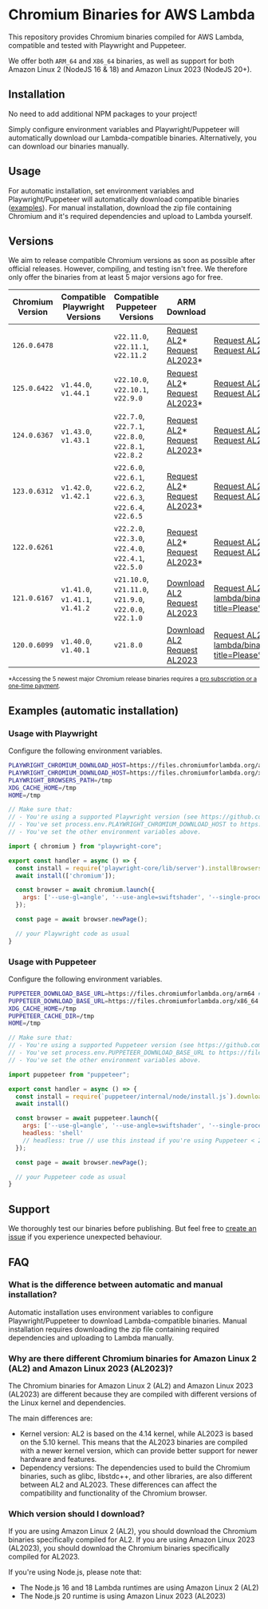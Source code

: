 # Chromium Binaries for AWS Lambda

This repository provides Chromium binaries compiled for AWS Lambda, compatible and tested with Playwright and Puppeteer. 

We offer both `ARM_64` and `X86_64` binaries, as well as support for both Amazon Linux 2 (NodeJS 16 & 18) and Amazon Linux 2023 (NodeJS 20+).

## Installation

No need to add additional NPM packages to your project! 

Simply configure environment variables and Playwright/Puppeteer will automatically download our Lambda-compatible binaries. Alternatively, you can download our binaries manually.

## Usage

For automatic installation, set environment variables and Playwright/Puppeteer will automatically download compatible binaries ([examples](#examples-automatic-installation)). For manual installation, download the zip file containing Chromium and it's required dependencies and upload to Lambda yourself.

## Versions

We aim to release compatible Chromium versions as soon as possible after official releases. However, compiling, and testing isn't free. We therefore only offer the binaries from at least 5 major versions ago for free.

| Chromium Version | Compatible Playwright Versions | Compatible Puppeteer Versions | ARM Download | X86 Download |
| --- | --- | --- | --- | --- |
| `126.0.6478` |  | `v22.11.0`, `v22.11.1`, `v22.11.2` | [Request AL2](mailto:hi@chromiumforlambda.org?subject=Please%20compile%20Chromium%20126.0.6478%20for%20AL2%20(ARM64)!)\*<br/>[Request AL2023](mailto:hi@chromiumforlambda.org?subject=Please%20compile%20Chromium%20126.0.6478%20for%20AL2023%20(ARM64)!)\* | [Request AL2](mailto:hi@chromiumforlambda.org?subject=Please%20compile%20Chromium%20126.0.6478%20for%20AL2%20(X86)!)\*<br/>[Request AL2023](mailto:hi@chromiumforlambda.org?subject=Please%20compile%20Chromium%20126.0.6478%20for%20AL2023%20(X86)!)\* | 
| `125.0.6422` | `v1.44.0`, `v1.44.1` | `v22.10.0`, `v22.10.1`, `v22.9.0` | [Request AL2](mailto:hi@chromiumforlambda.org?subject=Please%20compile%20Chromium%20125.0.6422%20for%20AL2%20(ARM64)!)\*<br/>[Request AL2023](mailto:hi@chromiumforlambda.org?subject=Please%20compile%20Chromium%20125.0.6422%20for%20AL2023%20(ARM64)!)\* | [Request AL2](mailto:hi@chromiumforlambda.org?subject=Please%20compile%20Chromium%20125.0.6422%20for%20AL2%20(X86)!)\*<br/>[Request AL2023](mailto:hi@chromiumforlambda.org?subject=Please%20compile%20Chromium%20125.0.6422%20for%20AL2023%20(X86)!)\* | 
| `124.0.6367` | `v1.43.0`, `v1.43.1` | `v22.7.0`, `v22.7.1`, `v22.8.0`, `v22.8.1`, `v22.8.2` | [Request AL2](mailto:hi@chromiumforlambda.org?subject=Please%20compile%20Chromium%20124.0.6367%20for%20AL2%20(ARM64)!)\*<br/>[Request AL2023](mailto:hi@chromiumforlambda.org?subject=Please%20compile%20Chromium%20124.0.6367%20for%20AL2023%20(ARM64)!)\* | [Request AL2](mailto:hi@chromiumforlambda.org?subject=Please%20compile%20Chromium%20124.0.6367%20for%20AL2%20(X86)!)\*<br/>[Request AL2023](mailto:hi@chromiumforlambda.org?subject=Please%20compile%20Chromium%20124.0.6367%20for%20AL2023%20(X86)!)\* | 
| `123.0.6312` | `v1.42.0`, `v1.42.1` | `v22.6.0`, `v22.6.1`, `v22.6.2`, `v22.6.3`, `v22.6.4`, `v22.6.5` | [Request AL2](mailto:hi@chromiumforlambda.org?subject=Please%20compile%20Chromium%20123.0.6312%20for%20AL2%20(ARM64)!)\*<br/>[Request AL2023](mailto:hi@chromiumforlambda.org?subject=Please%20compile%20Chromium%20123.0.6312%20for%20AL2023%20(ARM64)!)\* | [Request AL2](mailto:hi@chromiumforlambda.org?subject=Please%20compile%20Chromium%20123.0.6312%20for%20AL2%20(X86)!)\*<br/>[Request AL2023](mailto:hi@chromiumforlambda.org?subject=Please%20compile%20Chromium%20123.0.6312%20for%20AL2023%20(X86)!)\* | 
| `122.0.6261` |  | `v22.2.0`, `v22.3.0`, `v22.4.0`, `v22.4.1`, `v22.5.0` | [Request AL2](mailto:hi@chromiumforlambda.org?subject=Please%20compile%20Chromium%20122.0.6261%20for%20AL2%20(ARM64)!)\*<br/>[Request AL2023](mailto:hi@chromiumforlambda.org?subject=Please%20compile%20Chromium%20122.0.6261%20for%20AL2023%20(ARM64)!)\* | [Request AL2](mailto:hi@chromiumforlambda.org?subject=Please%20compile%20Chromium%20122.0.6261%20for%20AL2%20(X86)!)\*<br/>[Request AL2023](mailto:hi@chromiumforlambda.org?subject=Please%20compile%20Chromium%20122.0.6261%20for%20AL2023%20(X86)!)\* | 
| `121.0.6167` | `v1.41.0`, `v1.41.1`, `v1.41.2` | `v21.10.0`, `v21.11.0`, `v21.9.0`, `v22.0.0`, `v22.1.0` | [Download AL2](https://github.com/chromium-for-lambda/binaries/releases/tag/arm64-amazon-linux-2-chromium-121.0.6167)<br/>[Request AL2023](https://github.com/chromium-for-lambda/binaries/issues/new?title=Please%20compile%20Chromium%20121.0.6167%20for%20AL2023%20(ARM64)!) | [Request AL2](https://github.com/chromium-for-lambda/binaries/issues/new?title=Please%20compile%20Chromium%20121.0.6167%20for%20AL2%20(X86)!)<br/>[Request AL2023](https://github.com/chromium-for-lambda/binaries/issues/new?title=Please%20compile%20Chromium%20121.0.6167%20for%20AL2023%20(X86)!) | 
| `120.0.6099` | `v1.40.0`, `v1.40.1` | `v21.8.0` | [Download AL2](https://github.com/chromium-for-lambda/binaries/releases/tag/arm64-amazon-linux-2-chromium-120.0.6099)<br/>[Request AL2023](https://github.com/chromium-for-lambda/binaries/issues/new?title=Please%20compile%20Chromium%20120.0.6099%20for%20AL2023%20(ARM64)!) | [Request AL2](https://github.com/chromium-for-lambda/binaries/issues/new?title=Please%20compile%20Chromium%20120.0.6099%20for%20AL2%20(X86)!)<br/>[Request AL2023](https://github.com/chromium-for-lambda/binaries/issues/new?title=Please%20compile%20Chromium%20120.0.6099%20for%20AL2023%20(X86)!) | 

<sup>*Accessing the 5 newest major Chromium release binaries requires a [pro subscription or a one-time payment](https://pro.chromiumforlambda.org).</sup>

## Examples (automatic installation)

### Usage with Playwright
Configure the following environment variables.
```bash
PLAYWRIGHT_CHROMIUM_DOWNLOAD_HOST=https://files.chromiumforlambda.org/arm64 # (if you're on ARM64)
PLAYWRIGHT_CHROMIUM_DOWNLOAD_HOST=https://files.chromiumforlambda.org/x86_64 # (if you're on x86_64)
PLAYWRIGHT_BROWSERS_PATH=/tmp
XDG_CACHE_HOME=/tmp
HOME=/tmp
```

```javascript
// Make sure that:
// - You're using a supported Playwright version (see https://github.com/chromium-for-lambda/binaries?tab=readme-ov-file#versions).
// - You've set process.env.PLAYWRIGHT_CHROMIUM_DOWNLOAD_HOST to https://files.chromiumforlambda.org/arm64 or https://files.chromiumforlambda.org/x86_64
// - You've set the other environment variables above.

import { chromium } from "playwright-core";

export const handler = async () => {
  const install = require('playwright-core/lib/server').installBrowsersForNpmInstall;
  await install(['chromium']);

  const browser = await chromium.launch({
    args: ['--use-gl=angle', '--use-angle=swiftshader', '--single-process'],
  });

  const page = await browser.newPage();

  // your Playwright code as usual
}

```

### Usage with Puppeteer
Configure the following environment variables.
```bash
PUPPETEER_DOWNLOAD_BASE_URL=https://files.chromiumforlambda.org/arm64 # (if you're on ARM64))
PUPPETEER_DOWNLOAD_BASE_URL=https://files.chromiumforlambda.org/x86_64 # (if you're on x86_64))
XDG_CACHE_HOME=/tmp
PUPPETEER_CACHE_DIR=/tmp
HOME=/tmp
```

```javascript
// Make sure that:
// - You're using a supported Puppeteer version (see https://github.com/chromium-for-lambda/binaries?tab=readme-ov-file#versions).
// - You've set process.env.PUPPETEER_DOWNLOAD_BASE_URL to https://files.chromiumforlambda.org/arm64 or https://files.chromiumforlambda.org/x86_64
// - You've set the other environment variables above.

import puppeteer from "puppeteer";

export const handler = async () => {
  const install = require(`puppeteer/internal/node/install.js`).downloadBrowser;
  await install()

  const browser = await puppeteer.launch({
    args: ['--use-gl=angle', '--use-angle=swiftshader', '--single-process', '--no-sandbox'],
    headless: 'shell'
    // headless: true // use this instead if you're using Puppeteer < 22
  });

  const page = await browser.newPage();

  // your Puppeteer code as usual
}
```

## Support

We thoroughly test our binaries before publishing. But feel free to [create an issue](https://github.com/chromium-for-lambda/binaries/issues) if you experience unexpected behaviour.

## FAQ
### What is the difference between automatic and manual installation?
Automatic installation uses environment variables to configure Playwright/Puppeteer to download Lambda-compatible binaries. Manual installation requires downloading the zip file containing required dependencies and uploading to Lambda manually.

### Why are there different Chromium binaries for Amazon Linux 2 (AL2) and Amazon Linux 2023 (AL2023)?
The Chromium binaries for Amazon Linux 2 (AL2) and Amazon Linux 2023 (AL2023) are different because they are compiled with different versions of the Linux kernel and dependencies. 

The main differences are:
- Kernel version: AL2 is based on the 4.14 kernel, while AL2023 is based on the 5.10 kernel. This means that the AL2023 binaries are compiled with a newer kernel version, which can provide better support for newer hardware and features.
- Dependency versions: The dependencies used to build the Chromium binaries, such as glibc, libstdc++, and other libraries, are also different between AL2 and AL2023. These differences can affect the compatibility and functionality of the Chromium browser.

### Which version should I download?
If you are using Amazon Linux 2 (AL2), you should download the Chromium binaries specifically compiled for AL2. If you are using Amazon Linux 2023 (AL2023), you should download the Chromium binaries specifically compiled for AL2023.

If you're using Node.js, please note that:
- The Node.js 16 and 18 Lambda runtimes are using Amazon Linux 2 (AL2)
- The Node.js 20 runtime is using Amazon Linux 2023 (AL2023)
